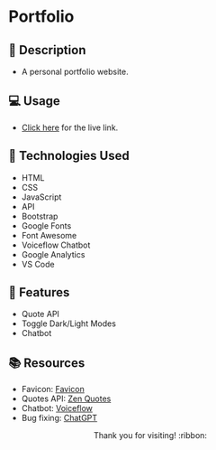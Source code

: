 # Portfolio

## :pencil: Description

- A personal portfolio website.

## :computer: Usage

- [Click here](https://hbarry89.github.io/) for the live link.

## :wrench: Technologies Used

- HTML
- CSS
- JavaScript
- API
- Bootstrap
- Google Fonts
- Font Awesome
- Voiceflow Chatbot
- Google Analytics
- VS Code

## :star2: Features

- Quote API
- Toggle Dark/Light Modes
- Chatbot

## :books: Resources

- Favicon: [Favicon](https://favicon.io/)
- Quotes API: [Zen Quotes](https://docs.zenquotes.io/zenquotes-documentation/)
- Chatbot: [Voiceflow](https://www.voiceflow.com/)
- Bug fixing: [ChatGPT](https://openai.com/blog/chatgpt)

<p align="center">Thank you for visiting! :ribbon:</p>
